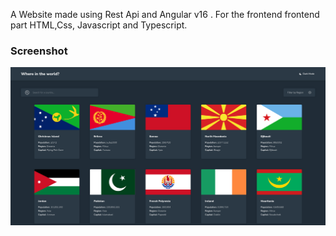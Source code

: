 A Website made using Rest Api and Angular v16 . For the frontend frontend part HTML,Css, Javascript and Typescript.
### Screenshot

![Screenshot of the application](./screenshot.png)
